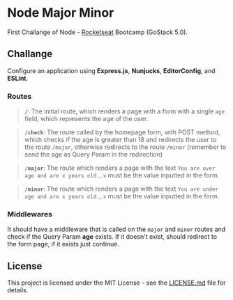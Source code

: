 # Node Major Minor

First Challange of Node - [Rocketseat](https://rocketseat.com.br/) Bootcamp (GoStack 5.0).

## Challange
Configure an application using **Express.js**, **Nunjucks**, **EditorConfig**, and **ESLint**.

### Routes
> **`/`**: The initial route, which renders a page with a form with a single `age` field, which represents the age of the user.

> **`/check`**: The route called by the homepage form, with POST method, which checks if the age is greater than 18 and redirects the user to the route `/major`, otherwise redirects to the route `/minor` (remember to send the age as Query Param in the redirection)

> **`/major`**: The route which renders a page with the text `You are over age and are x years old.`, `x` must be the value inputted in the form.

> **`/minor`**: The route which renders a page with the text `You are under age and are x years old.`, `x` must be the value inputted in the form.

### Middlewares
It should have a middleware that is called on the `major` and `minor` routes and check if the Query Param **age** exists. If it doesn't exist, should redirect to the form page, if it exists just continue.

## License

This project is licensed under the MIT License - see the [LICENSE.md](LICENSE.md) file for details.

